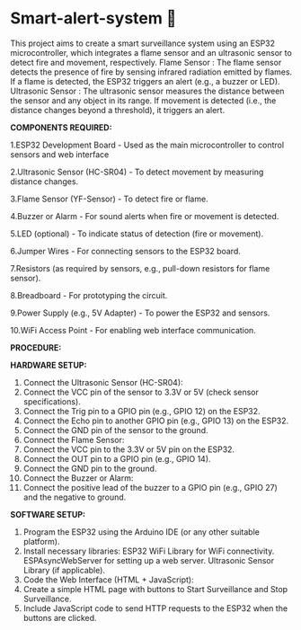 # Smart-alert-system 🚨
This project aims to create a smart surveillance system using an ESP32 microcontroller,
which integrates a flame sensor and an ultrasonic sensor to detect fire and movement,
respectively.
Flame Sensor : The flame sensor detects the presence of fire by sensing infrared radiation
emitted by flames. If a flame is detected, the ESP32 triggers an alert (e.g., a buzzer or LED).
Ultrasonic Sensor : The ultrasonic sensor measures the distance between the sensor and any
object in its range. If movement is detected (i.e., the distance changes beyond a threshold), it
triggers an alert.

**COMPONENTS REQUIRED:**

1.ESP32 Development Board - Used as the main microcontroller to control sensors and
web interface

2.Ultrasonic Sensor (HC-SR04) - To detect movement by measuring distance changes.

3.Flame Sensor (YF-Sensor) - To detect fire or flame.

4.Buzzer or Alarm - For sound alerts when fire or movement is detected.

5.LED (optional) - To indicate status of detection (fire or movement).

6.Jumper Wires - For connecting sensors to the ESP32 board.

7.Resistors (as required by sensors, e.g., pull-down resistors for flame sensor).

8.Breadboard - For prototyping the circuit.

9.Power Supply (e.g., 5V Adapter) - To power the ESP32 and sensors.

10.WiFi Access Point - For enabling web interface communication.

**PROCEDURE:**

**HARDWARE SETUP:**
1. Connect the Ultrasonic Sensor (HC-SR04):
2. Connect the VCC pin of the sensor to 3.3V or 5V (check sensor specifications).
3. Connect the Trig pin to a GPIO pin (e.g., GPIO 12) on the ESP32.
4. Connect the Echo pin to another GPIO pin (e.g., GPIO 13) on the ESP32.
5. Connect the GND pin of the sensor to the ground.
6. Connect the Flame Sensor:
7. Connect the VCC pin to the 3.3V or 5V pin on the ESP32.
8. Connect the OUT pin to a GPIO pin (e.g., GPIO 14).
9. Connect the GND pin to the ground.
10. Connect the Buzzer or Alarm:
11. Connect the positive lead of the buzzer to a GPIO pin (e.g., GPIO 27) and the
negative to ground.

**SOFTWARE SETUP:**
1. Program the ESP32 using the Arduino IDE (or any other suitable platform).
2. Install necessary libraries:
ESP32 WiFi Library for WiFi connectivity.
ESPAsyncWebServer for setting up a web server.
Ultrasonic Sensor Library (if applicable).
3. Code the Web Interface (HTML + JavaScript):
4. Create a simple HTML page with buttons to Start Surveillance and Stop Surveillance.
5. Include JavaScript code to send HTTP requests to the ESP32 when the buttons are
clicked.
